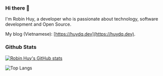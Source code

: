

### Hi there 👋

I'm Robin Huy, a developer who is passionate about technology, software development and Open Source.

My blog (Vietnamese): [https://huydq.dev](https://huydq.dev).

### Github Stats

[![Robin Huy's GitHub stats](https://github-readme-stats.vercel.app/api?username=robinhuy&theme=merko&show_icons=true&count_private=true&hide=["contribs","prs"])](https://robinhuy.github.io)

![Top Langs](https://github-readme-stats.vercel.app/api/top-langs/?username=robinhuy&langs_count=10&layout=compact&theme=merko&title_color=fff)
